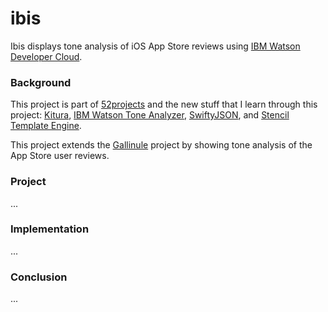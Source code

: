# ibis

Ibis displays tone analysis of iOS App Store reviews using [IBM Watson Developer Cloud](https://www.ibm.com/watson/developercloud/).

### Background

This project is part of [52projects](https://donny.github.io/52projects/) and the new stuff that I learn through this project: [Kitura](https://developer.ibm.com/swift/kitura/), [IBM Watson Tone Analyzer](https://www.ibm.com/watson/developercloud/tone-analyzer.html), [SwiftyJSON](https://github.com/SwiftyJSON/SwiftyJSON), and [Stencil Template Engine](https://stencil.fuller.li/en/latest/).

This project extends the [Gallinule](https://github.com/donny/gallinule) project by showing tone analysis of the App Store user reviews.

### Project

...

### Implementation

...

### Conclusion

...
